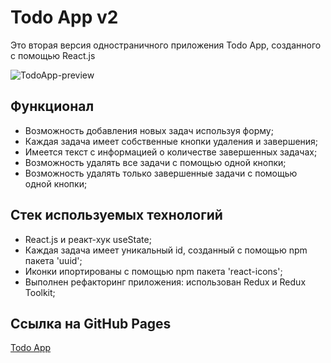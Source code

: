 # Todo App v2

Это вторая версия одностраничного приложения Todo App, созданного с помощью React.js 

![TodoApp-preview](https://user-images.githubusercontent.com/70523471/198358721-29073802-51df-47f3-811a-6513d8cdffc7.gif)

## Функционал

- Возможность добавления новых задач используя форму;
- Каждая задача имеет собственные кнопки удаления и завершения;
- Имеется текст с информацией о количестве завершенных задачах;
- Возможность удалять все задачи с помощью одной кнопки;
- Возможность удалять только завершенные задачи с помощью одной кнопки;

## Стек используемых технологий

- React.js и реакт-хук useState;
- Каждая задача имеет уникальный id, созданный с помощью npm пакета 'uuid';
- Иконки ипортированы с помощью npm пакета 'react-icons';
- Выполнен рефакторинг приложения: использован Redux и Redux Toolkit;

## Ссылка на GitHub Pages

[Todo App](https://butterzzz.github.io/todo-app-v2/)
